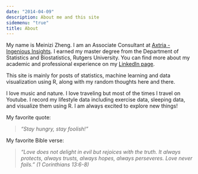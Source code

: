 ```yaml
---
date: "2014-04-09"
description: About me and this site
sidemenu: "true"
title: About
---
```


My name is Meinizi Zheng. I am an Associate Consultant at [Axtria - Ingenious Insights](https://www.axtria.com/). I earned my master degree from the Department of Statistics and Biostatistics, Rutgers University. You can find more about my academic and professional experience on my [LinkedIn page](https://www.linkedin.com/in/meinizi-zheng-841919105/).

This site is mainly for posts of statistics, machine learning and data visualization using R, along with my random thoughts here and there.

I love music and nature. I love traveling but most of the times I travel on Youtube. I record my lifestyle data including exercise data, sleeping data, and visualize them using R. I am always excited to explore new things!

My favorite quote:

> *“Stay hungry, stay foolish!”*

My favorite Bible verse:

> *“Love does not delight in evil but rejoices with the truth. It always protects, always trusts, always hopes, always perseveres. Love never fails.” (1 Corinthians 13:6-8)*

